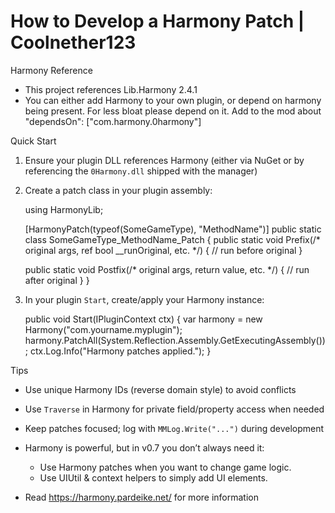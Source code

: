 How to Develop a Harmony Patch | Coolnether123
==============================

Harmony Reference
- This project references Lib.Harmony 2.4.1
- You can either add Harmony to your own plugin, or depend on harmony being present. For less bloat please depend on it. Add to the mod about "dependsOn": ["com.harmony.0harmony"]

Quick Start
1) Ensure your plugin DLL references Harmony (either via NuGet or by referencing the `0Harmony.dll` shipped with the manager)
2) Create a patch class in your plugin assembly:

   using HarmonyLib;

   [HarmonyPatch(typeof(SomeGameType), "MethodName")] 
   public static class SomeGameType_MethodName_Patch {
     public static void Prefix(/* original args, ref bool __runOriginal, etc. */) {
       // run before original
     }

     public static void Postfix(/* original args, return value, etc. */) {
       // run after original
     }
   }

3) In your plugin `Start`, create/apply your Harmony instance:

   public void Start(IPluginContext ctx) {
     var harmony = new Harmony("com.yourname.myplugin");
     harmony.PatchAll(System.Reflection.Assembly.GetExecutingAssembly());
     ctx.Log.Info("Harmony patches applied.");
   }

Tips
- Use unique Harmony IDs (reverse domain style) to avoid conflicts
- Use `Traverse` in Harmony for private field/property access when needed
- Keep patches focused; log with `MMLog.Write("...")` during development
- Harmony is powerful, but in v0.7 you don’t always need it:
  - Use Harmony patches when you want to change game logic.
  - Use UIUtil & context helpers to simply add UI elements.
  
- Read https://harmony.pardeike.net/ for more information

